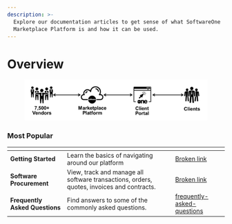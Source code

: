 ```yaml
---
description: >-
  Explore our documentation articles to get sense of what SoftwareOne
  Marketplace Platform is and how it can be used.
---
```


# Overview

<div align="left" data-full-width="false">

<figure><img src=".gitbook/assets/image.png" alt="" width="563"><figcaption></figcaption></figure>

</div>

### Most Popular



<table data-view="cards"><thead><tr><th></th><th></th><th></th><th data-hidden data-card-target data-type="content-ref"></th></tr></thead><tbody><tr><td><strong>Getting Started</strong></td><td>Learn the basics of navigating around our platform</td><td></td><td><a href="broken-reference">Broken link</a></td></tr><tr><td><strong>Software Procurement</strong></td><td>View, track and manage all software transactions, orders, quotes, invoices and contracts.</td><td></td><td><a href="broken-reference">Broken link</a></td></tr><tr><td><strong>Frequently Asked Questions</strong></td><td>Find answers to some of the commonly asked questions.</td><td></td><td><a href="help-and-support/frequently-asked-questions/">frequently-asked-questions</a></td></tr></tbody></table>
